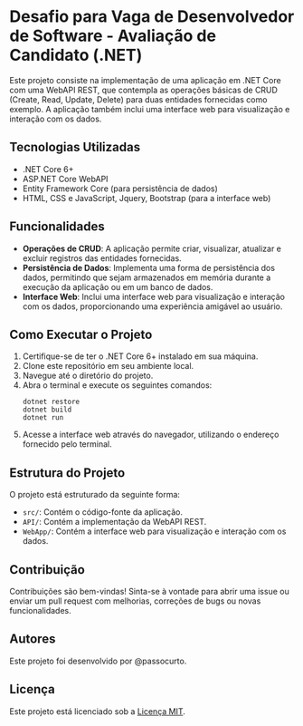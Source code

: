 # Desafio para Vaga de Desenvolvedor de Software - Avaliação de Candidato (.NET)

Este projeto consiste na implementação de uma aplicação em .NET Core com uma WebAPI REST, que contempla as operações básicas de CRUD (Create, Read, Update, Delete) para duas entidades fornecidas como exemplo. A aplicação também inclui uma interface web para visualização e interação com os dados.

## Tecnologias Utilizadas
- .NET Core 6+
- ASP.NET Core WebAPI
- Entity Framework Core (para persistência de dados)
- HTML, CSS e JavaScript, Jquery, Bootstrap (para a interface web)

## Funcionalidades
- **Operações de CRUD**: A aplicação permite criar, visualizar, atualizar e excluir registros das entidades fornecidas.
- **Persistência de Dados**: Implementa uma forma de persistência dos dados, permitindo que sejam armazenados em memória durante a execução da aplicação ou em um banco de dados.
- **Interface Web**: Inclui uma interface web para visualização e interação com os dados, proporcionando uma experiência amigável ao usuário.

## Como Executar o Projeto
1. Certifique-se de ter o .NET Core 6+ instalado em sua máquina.
2. Clone este repositório em seu ambiente local.
3. Navegue até o diretório do projeto.
4. Abra o terminal e execute os seguintes comandos:
   ```
   dotnet restore
   dotnet build
   dotnet run
   ```
5. Acesse a interface web através do navegador, utilizando o endereço fornecido pelo terminal.

## Estrutura do Projeto
O projeto está estruturado da seguinte forma:
- `src/`: Contém o código-fonte da aplicação.
- `API/`: Contém a implementação da WebAPI REST.
- `WebApp/`: Contém a interface web para visualização e interação com os dados.

## Contribuição
Contribuições são bem-vindas! Sinta-se à vontade para abrir uma issue ou enviar um pull request com melhorias, correções de bugs ou novas funcionalidades.

## Autores
Este projeto foi desenvolvido por @passocurto.

## Licença
Este projeto está licenciado sob a [Licença MIT](LICENSE).
